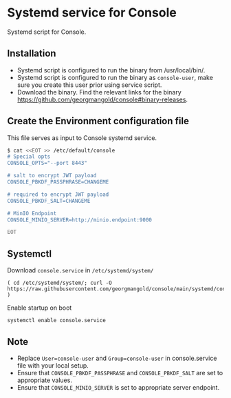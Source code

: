 # Systemd service for Console

Systemd script for Console.

## Installation

- Systemd script is configured to run the binary from /usr/local/bin/.
- Systemd script is configured to run the binary as `console-user`, make sure you create this user prior using service script.
- Download the binary. Find the relevant links for the binary https://github.com/georgmangold/console#binary-releases.

## Create the Environment configuration file

This file serves as input to Console systemd service.

```sh
$ cat <<EOT >> /etc/default/console
# Special opts
CONSOLE_OPTS="--port 8443"

# salt to encrypt JWT payload
CONSOLE_PBKDF_PASSPHRASE=CHANGEME

# required to encrypt JWT payload
CONSOLE_PBKDF_SALT=CHANGEME

# MinIO Endpoint
CONSOLE_MINIO_SERVER=http://minio.endpoint:9000

EOT
```

## Systemctl

Download `console.service` in  `/etc/systemd/system/`

```
( cd /etc/systemd/system/; curl -O https://raw.githubusercontent.com/georgmangold/console/main/systemd/console.service )
```

Enable startup on boot

```
systemctl enable console.service
```

## Note

- Replace ``User=console-user`` and ``Group=console-user`` in console.service file with your local setup.
- Ensure that ``CONSOLE_PBKDF_PASSPHRASE`` and ``CONSOLE_PBKDF_SALT`` are set to appropriate values.
- Ensure that ``CONSOLE_MINIO_SERVER`` is set to appropriate server endpoint.
